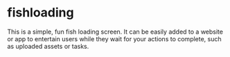 # fishloading

This is a simple, fun fish loading screen. It can be easily added to a website or app to entertain users while they wait for your actions to complete, such as uploaded assets or tasks.
